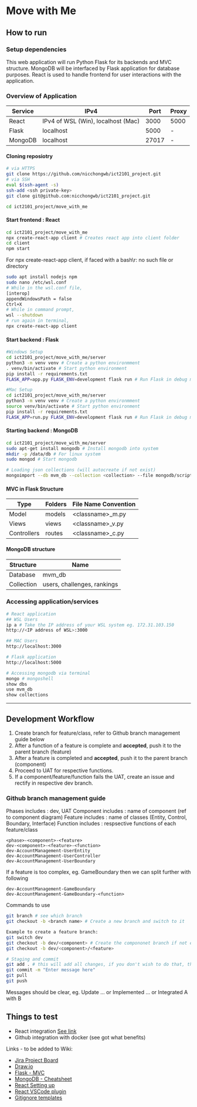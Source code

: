 # Move with Me

## How to run

### Setup dependencies
This web application will run Python Flask for its backends and MVC structure. MongoDB will be interfaced by Flask application for database purposes. React is used to handle frontend for user interactions with the application.

### Overview of Application
|Service|IPv4|Port|Proxy|
|--|--|--|--|
|React|IPv4 of WSL (Win), localhost (Mac)|3000|5000|
|Flask|localhost|5000|\-|
|MongoDB|localhost|27017|\-|

#### Cloning reposiotry
```bash
# via HTTPS
git clone https://github.com/nicchongwb/ict2101_project.git
# via SSH
eval $(ssh-agent -s)
ssh-add <ssh private-key>
git clone git@github.com:nicchongwb/ict2101_project.git

cd ict2101_project/move_with_me
```

#### Start frontend : React
```bash
cd ict2101_project/move_with_me
npx create-react-app client # Creates react app into client folder
cd client
npm start
```

For npx create-react-app client, if faced with a bash\r: no such file or directory 
```bash
sudo apt install nodejs npm
sudo nano /etc/wsl.conf
# While in the wsl.conf file,
[interop]
appendWindowsPath = false
Ctrl+X
# While in command prompt,
wsl --shutdown
# run again in terminal,
npx create-react-app client
```

#### Start backend : Flask
```bash
#Windows Setup
cd ict2101_project/move_with_me/server
python3 -m venv venv # Create a python environmment
. venv/bin/activate # Start python environment
pip install -r requirements.txt
FLASK_APP=app.py FLASK_ENV=development flask run # Run Flask in debug mode

#Mac Setup
cd ict2101_project/move_with_me/server
python3 -m venv venv # Create a python environmment
source venv/bin/activate # Start python environment
pip install -r requirements.txt
FLASK_APP=run.py FLASK_ENV=development flask run # Run Flask in debug mode
```

#### Starting backend : MongoDB
```bash
cd ict2101_project/move_with_me/server
sudo apt-get install mongodb # Install mongodb into system
mkdir -p /data/db # For linux system
sudo mongod # Start mongodb

# Loading json collections (will autocreate if not exist)
mongoimport --db mvm_db --collection <collection> --file mongodb/scripts/<collection>.json
```

#### MVC in Flask Structure

|Type|Folders|File Name Convention|
|--|--|--|
|Model|models|\<classname\>_m.py|
|Views|views|\<classname\>_v.py|
|Controllers|routes|\<classname\>_c.py|

#### MongoDB structure

|Structure|Name|
|--|--|
|Database|mvm_db|
|Collection|users, challenges, rankings|


### Accessing application/services
```bash
# React application
## WSL Users
ip a # Take the IP address of your WSL system eg. 172.31.103.150
http://<IP address of WSL>:3000

## MAC Users
http://localhost:3000

# Flask application
http://localhost:5000

# Accessing mongodb via terminal
mongo # mongoshell
show dbs
use mvm_db
show collections
```
---

## Development Workflow

1. Create branch for feature/class, refer to Github branch management guide below
2. After a function of a feature is complete and **accepted**, push it to the parent branch (feature)
3. After a feature is completed and **accepted**, push it to the parent branch (component)
4. Proceed to UAT for respective functions.
5. If a component/feature/function fails the UAT, create an issue and rectify in respective dev branch.

### Github branch management guide
Phases includes : dev, UAT
Component includes : name of component (ref to component diagram)
Feature includes : name of classes (Entity, Control, Boundary, Interface)
Function includes : respsective functions of each feature/class 

```
<phase>-<component>-<feature>
dev-<component>-<feature>-<function>
dev-AccountManagement-UserEntity
dev-AccountManagement-UserController
dev-AccountManagement-UserBoundary
```
If a feature is too complex, eg. GameBoundary then we can split further with following
```
dev-AccountManagement-GameBoundary
dev-AccountManagement-GameBoundary-<function>
```

Commands to use
```bash
git branch # see which branch
git checkout -b <branch name> # Create a new branch and switch to it

Example to create a feature branch:
git switch dev
git checkout -b dev/<component> # Create the compononet branch if not exist
git checkout -b dev/<component>/<feature>

# Staging and commit
git add . # this will add all changes, if you don't wish to do that, then don't use .
git commit -m "Enter message here"
git pull
git push
```
Messages should be clear, eg. Update ... or Implemented ... or Integrated A with B

## Things to test
- React integration [See link](https://dev.to/dev_elie/connecting-a-react-frontend-to-a-flask-backend-h1o)
- Github integration with docker (see got what benefits)

Links - to be added to Wiki:  
- [Jira Project Board](https://bellesim.atlassian.net/jira/software/projects/ICT/boards/1)  
- [Draw.io](https://drive.google.com/file/d/1drLCtK4bo_EIfNhGjwgATMPUvP54XOKO/view?usp=sharing)
- [Flask - MVC](https://python.plainenglish.io/flask-crud-application-using-mvc-architecture-3b073271274f)
- [MongoDB - Cheatsheet](https://www.mongodb.com/developer/quickstart/cheat-sheet/)
- [React Setting up](https://www.youtube.com/watch?v=7LNl2JlZKHA)
- [React VSCode plugin](https://marketplace.visualstudio.com/items?itemName=dsznajder.es7-react-js-snippets)
- [Gitignore templates](https://github.com/github/gitignore)

